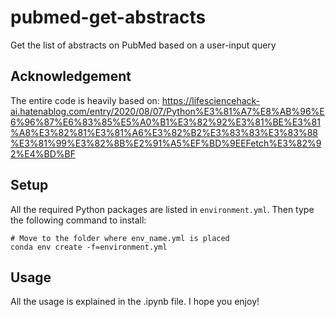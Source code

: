 # pubmed-get-abstracts
Get the list of abstracts on PubMed based on a user-input query

## Acknowledgement
The entire code is heavily based on:
https://lifesciencehack-ai.hatenablog.com/entry/2020/08/07/Python%E3%81%A7%E8%AB%96%E6%96%87%E6%83%85%E5%A0%B1%E3%82%92%E3%81%BE%E3%81%A8%E3%82%81%E3%81%A6%E3%82%B2%E3%83%83%E3%83%88%E3%81%99%E3%82%8B%E2%91%A5%EF%BD%9EEFetch%E3%82%92%E4%BD%BF

## Setup
All the required Python packages are listed in `environment.yml`.
Then type the following command to install:

```
# Move to the folder where env_name.yml is placed
conda env create -f=environment.yml
```

## Usage
All the usage is explained in the .ipynb file. I hope you enjoy!
